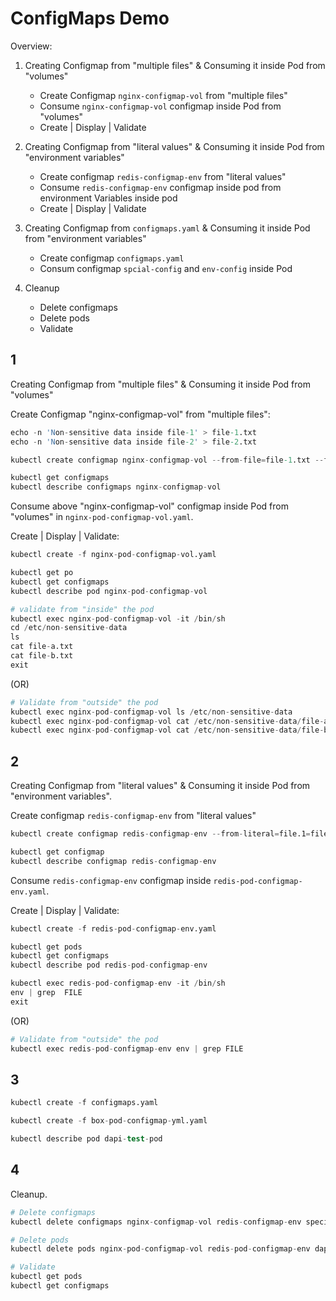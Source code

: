 
# ConfigMaps Demo
Overview:
1. Creating Configmap from "multiple files" & Consuming it inside Pod from "volumes" 
    - Create Configmap `nginx-configmap-vol` from "multiple files"
    - Consume `nginx-configmap-vol` configmap inside Pod from "volumes" 
    - Create | Display | Validate

2. Creating Configmap from "literal values" & Consuming it inside Pod from "environment variables" 
    -  Create configmap `redis-configmap-env` from "literal values"
    -  Consume `redis-configmap-env` configmap inside pod from environment Variables inside pod
    - Create | Display | Validate
3. Creating Configmap from `configmaps.yaml` & Consuming it inside Pod from "environment variables"
    - Create configmap `configmaps.yaml`
    - Consum configmap `spcial-config` and `env-config` inside Pod
4. Cleanup
    - Delete configmaps
    - Delete pods
    - Validate

## 1
Creating Configmap from "multiple files" & Consuming it inside Pod from "volumes" 

Create Configmap "nginx-configmap-vol" from "multiple files":
```s
echo -n 'Non-sensitive data inside file-1' > file-1.txt
echo -n 'Non-sensitive data inside file-2' > file-2.txt
```
```s
kubectl create configmap nginx-configmap-vol --from-file=file-1.txt --from-file=file-2.txt
```
```s
kubectl get configmaps
kubectl describe configmaps nginx-configmap-vol
```

Consume above "nginx-configmap-vol" configmap inside Pod from "volumes" in `nginx-pod-configmap-vol.yaml`.

Create | Display | Validate:
```s
kubectl create -f nginx-pod-configmap-vol.yaml
```
```s
kubectl get po
kubectl get configmaps
kubectl describe pod nginx-pod-configmap-vol
```
```s
# validate from "inside" the pod
kubectl exec nginx-pod-configmap-vol -it /bin/sh
cd /etc/non-sensitive-data
ls 
cat file-a.txt
cat file-b.txt
exit
```
(OR)
```s
# Validate from "outside" the pod
kubectl exec nginx-pod-configmap-vol ls /etc/non-sensitive-data
kubectl exec nginx-pod-configmap-vol cat /etc/non-sensitive-data/file-a.txt
kubectl exec nginx-pod-configmap-vol cat /etc/non-sensitive-data/file-b.txt
```

## 2
Creating Configmap from "literal values" & Consuming it inside Pod from "environment variables".


Create configmap `redis-configmap-env` from "literal values"
```s
kubectl create configmap redis-configmap-env --from-literal=file.1=file.a --from-literal=file.2=file.b
```
```s
kubectl get configmap
kubectl describe configmap redis-configmap-env
```

Consume `redis-configmap-env` configmap inside `redis-pod-configmap-env.yaml`.

Create | Display | Validate:
```s
kubectl create -f redis-pod-configmap-env.yaml
```
```s
kubectl get pods
kubectl get configmaps
kubectl describe pod redis-pod-configmap-env
```
```s
kubectl exec redis-pod-configmap-env -it /bin/sh
env | grep  FILE
exit
```
(OR)
```s
# Validate from "outside" the pod
kubectl exec redis-pod-configmap-env env | grep FILE
```
## 3
```s
kubectl create -f configmaps.yaml
```
```s
kubectl create -f box-pod-configmap-yml.yaml
```
```s
kubectl describe pod dapi-test-pod
```
## 4
Cleanup.
```s
# Delete configmaps
kubectl delete configmaps nginx-configmap-vol redis-configmap-env special-config env-config
```
```s
# Delete pods
kubectl delete pods nginx-pod-configmap-vol redis-pod-configmap-env dapi-test-pod
```
```s
# Validate
kubectl get pods
kubectl get configmaps
```

 